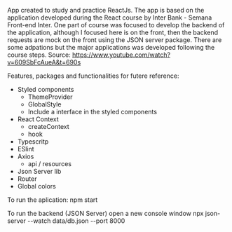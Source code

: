 App created to study and practice ReactJs. 
The app is based on the application developed during the React course by Inter Bank - Semana Front-end Inter.
One part of course was focused to develop the backend of the application, although I focused here is on the front, then the backend requests are mock on the front using the JSON server package.
There are some adpations but the major applications was developed following the course steps.
Source: https://www.youtube.com/watch?v=609SbFcAueA&t=690s

Features, packages and functionalities for futere reference:
 - Styled components
    - ThemeProvider
    - GlobalStyle
    - Include a interface in the styled components
 - React Context
    - createContext
    - hook
 - Typescritp
 - ESlint
 - Axios
   - api / resources 
 - Json Server lib
 - Router
 - Global colors
 
To run the aplication:
  npm start 
  
To run the backend (JSON Server)
  open a new console window
  npx json-server --watch data/db.json --port 8000
